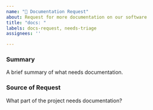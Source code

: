 ```yaml
---
name: "📙 Documentation Request"
about: Request for more documentation on our software
title: "docs: "
labels: docs-request, needs-triage
assignees: ''

---
```


<!-- Please keep the summary to a paragraph or less. -->
### Summary

A brief summary of what needs documentation.

<!-- Please specify relevant files and specific variables, methods, classes, or otherwise. -->
### Source of Request

What part of the project needs documentation?
